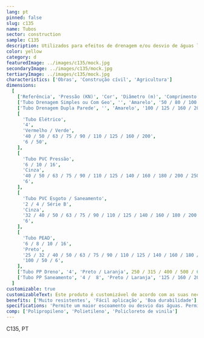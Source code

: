 ```yaml
---
lang: pt
pinned: false
slug: c135
name: Tubos
sector: construction
sample: C135
description: Utilizados para efeitos de drenagem e/ou desvio de águas limpas ou sujas, os tubos apresentam várias áreas de aplicação na drenagem de cobertura de edifícios, indústria, comércio ou laboratórios, em instalações subterrâneas, em betão ou na construção de pontes.
color: yellow
category: d
featuredImage: ../images/c135/mock.jpg
secondaryImage: ../images/c135/mock.jpg
tertiaryImage: ../images/c135/mock.jpg
characteristics: ['Obras', 'Construção cívil', 'Agricultura']
dimensions:
  [
    ['Referência', 'Pressão (KN)', 'Cor', 'Diâmetro (m)', 'Comprimento (m)'],
    ['Tubo Drenagem Simples ou Com Geo', '', 'Amarelo', '50 / 80 / 100 / 125 / 160 / 200', '50'],
    ['Tubo Drenagem Dupla Parede', '', 'Amarelo', '100 / 125 / 160 / 200', '6'],
    [
      'Tubo Elétrico',
      '4',
      'Vermelho / Verde',
      '40 / 50 / 63 / 75 / 90 / 110 / 125 / 160 / 200',
      '6 / 50',
    ],
    [
      'Tubo PVC Pressão',
      '6 / 10 / 16',
      'Cinza',
      '40 / 50 / 63 / 75 / 90 / 110 / 125 / 140 / 160 / 180 / 200 / 250 / 315 / 400 / 500 / 630 / 710 / 800',
      '6',
    ],
    [
      'Tubo PVC Esgoto / Saneamento',
      '2 / 4 / Série B',
      'Cinza',
      '32 / 40 / 50 / 63 / 75 / 90 / 110 / 125 / 140 / 160 / 180 / 200 / 250 / 315 / 400 / 500 / 630 / 710 / 800',
      '6',
    ],
    [
      'Tubo PEAD',
      '6 / 8 / 10 / 16',
      'Preto',
      '25 / 32 / 40 / 50 / 63 / 75 / 90 / 110 / 125 / 140 / 160 / 180 / 200 / 225 / 250 / 280 / 315 / 355 / 400 / 450 / 500',
      '100 / 50 / 6',
    ],
    ['Tubo PP Dreno', '4', 'Preto / Laranja', 250 / 315 / 400 / 500 / 630, '6'],
    ['Tubo PP Saneamento', '4 /  8', 'Preto / Laranja', '125 / 160 / 200 / 250 / 315', '6.2'],
  ]
customizable: true
customizableText: Este produto é customizável de acordo com as suas necessidades. Contacte-nos para mais informações.
benefits: ['Muito resistentes', 'Fácil aplicação', 'Boa durabilidade']
specifications: 'Permite um maior escoamento ou desvio das águas. Permite a segurança e proteção de cabos elétricos.'
comp: ['Polipropileno', 'Polietileno', 'Policloreto de vinila']
---
```


C135, PT
